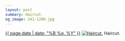 ```yaml
---
layout: post
summary: Haircut.
og_image: 241-1280.jpg
---
```


<p>
  <time><a href="/241">{{ page.date | date: "%B %e, %Y" }}</a></time>
  <a href="/241"><img src="{{ site.assets_url }}/241-640.jpg" srcset="{{ site.assets_url }}/241-1280.jpg 1280w, {{ site.assets_url }}/241-960.jpg 960w, {{ site.assets_url }}/241-640.jpg 640w, {{ site.assets_url }}/241-320.jpg 320w" sizes="(min-width: 700px) 50vw, calc(100vw - 2rem)" alt="Haircut." /></a>
  <span>Haircut.</span>
</p>
